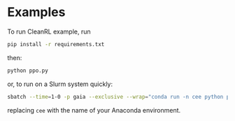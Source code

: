 # Examples

To run CleanRL example, run

```bash
pip install -r requirements.txt
```

then: 

```bash
python ppo.py
```

or, to run on a Slurm system quickly:

```bash
sbatch --time=1-0 -p gaia --exclusive --wrap="conda run -n cee python ppo.py" 
```

replacing `cee` with the name of your Anaconda environment.